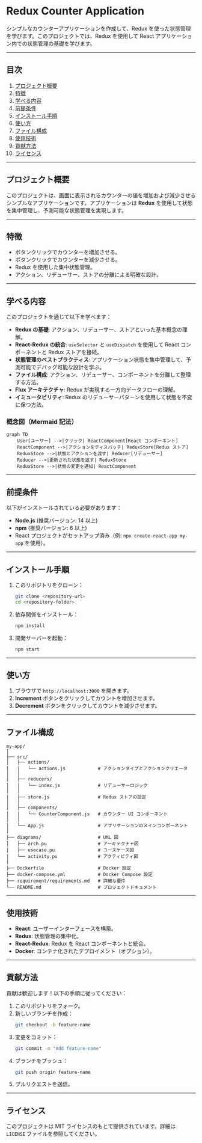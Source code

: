 # Redux Counter Application

シンプルなカウンターアプリケーションを作成して、Redux を使った状態管理を学びます。このプロジェクトでは、Redux を使用して React アプリケーション内での状態管理の基礎を学びます。

---

## 目次
1. [プロジェクト概要](#プロジェクト概要)
2. [特徴](#特徴)
3. [学べる内容](#学べる内容)
4. [前提条件](#前提条件)
5. [インストール手順](#インストール手順)
6. [使い方](#使い方)
7. [ファイル構成](#ファイル構成)
8. [使用技術](#使用技術)
9. [貢献方法](#貢献方法)
10. [ライセンス](#ライセンス)

---

## プロジェクト概要

このプロジェクトは、画面に表示されるカウンターの値を増加および減少させるシンプルなアプリケーションです。アプリケーションは **Redux** を使用して状態を集中管理し、予測可能な状態管理を実現します。

---

## 特徴

- ボタンクリックでカウンターを増加させる。
- ボタンクリックでカウンターを減少させる。
- Redux を使用した集中状態管理。
- アクション、リデューサー、ストアの分離による明確な設計。

---

## 学べる内容

このプロジェクトを通じて以下を学べます：

- **Redux の基礎**: アクション、リデューサー、ストアといった基本概念の理解。
- **React-Redux の統合**: `useSelector` と `useDispatch` を使用して React コンポーネントと Redux ストアを接続。
- **状態管理のベストプラクティス**: アプリケーション状態を集中管理して、予測可能でデバッグ可能な設計を学ぶ。
- **ファイル構成**: アクション、リデューサー、コンポーネントを分離して整理する方法。
- **Flux アーキテクチャ**: Redux が実現する一方向データフローの理解。
- **イミュータビリティ**: Redux のリデューサーパターンを使用して状態を不変に保つ方法。

### 概念図（Mermaid 記法）
```mermaid
graph TD
    User[ユーザー] -->|クリック| ReactComponent[React コンポーネント]
    ReactComponent -->|アクションをディスパッチ| ReduxStore[Redux ストア]
    ReduxStore -->|状態とアクションを渡す| Reducer[リデューサー]
    Reducer -->|更新された状態を返す| ReduxStore
    ReduxStore -->|状態の変更を通知| ReactComponent
```

---

## 前提条件

以下がインストールされている必要があります：

- **Node.js** (推奨バージョン: 14 以上)
- **npm** (推奨バージョン: 6 以上)
- React プロジェクトがセットアップ済み（例: `npx create-react-app my-app` を使用）。

---

## インストール手順

1. このリポジトリをクローン：
   ```bash
   git clone <repository-url>
   cd <repository-folder>
   ```

2. 依存関係をインストール：
   ```bash
   npm install
   ```

3. 開発サーバーを起動：
   ```bash
   npm start
   ```

---

## 使い方

1. ブラウザで `http://localhost:3000` を開きます。
2. **Increment** ボタンをクリックしてカウントを増加させます。
3. **Decrement** ボタンをクリックしてカウントを減少させます。

---

## ファイル構成

```
my-app/
│
├── src/
│   ├── actions/
│   │   └── actions.js            # アクションタイプとアクションクリエータ
│   │
│   ├── reducers/
│   │   └── index.js              # リデューサーロジック
│   │
│   ├── store.js                  # Redux ストアの設定
│   │
│   ├── components/
│   │   └── CounterComponent.js   # カウンター UI コンポーネント
│   │
│   └── App.js                    # アプリケーションのメインコンポーネント
│
├── diagrams/                     # UML 図
│   ├── arch.pu                   # アーキテクチャ図
│   ├── usecase.pu                # ユースケース図
│   └── activity.pu               # アクティビティ図
│
├── Dockerfile                    # Docker 設定
├── docker-compose.yml            # Docker Compose 設定
├── requirement/requirements.md   # 詳細な要件
└── README.md                     # プロジェクトドキュメント
```

---

## 使用技術

- **React**: ユーザーインターフェースを構築。
- **Redux**: 状態管理の集中化。
- **React-Redux**: Redux を React コンポーネントと統合。
- **Docker**: コンテナ化されたデプロイメント（オプション）。

---

## 貢献方法

貢献は歓迎します！以下の手順に従ってください：

1. このリポジトリをフォーク。
2. 新しいブランチを作成：
   ```bash
   git checkout -b feature-name
   ```
3. 変更をコミット：
   ```bash
   git commit -m "Add feature-name"
   ```
4. ブランチをプッシュ：
   ```bash
   git push origin feature-name
   ```
5. プルリクエストを送信。

---

## ライセンス

このプロジェクトは MIT ライセンスのもとで提供されています。詳細は `LICENSE` ファイルを参照してください。

